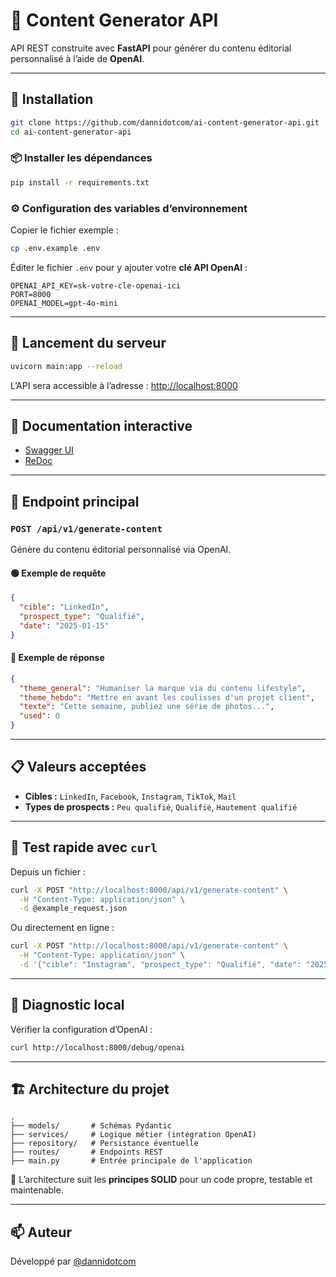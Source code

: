 # 🧠 Content Generator API

API REST construite avec **FastAPI** pour générer du contenu éditorial personnalisé à l’aide de **OpenAI**.

---

## 🚀 Installation

```bash
git clone https://github.com/dannidotcom/ai-content-generator-api.git
cd ai-content-generator-api
```

### 📦 Installer les dépendances

```bash
pip install -r requirements.txt
```

### ⚙️ Configuration des variables d’environnement

Copier le fichier exemple :

```bash
cp .env.example .env
```

Éditer le fichier `.env` pour y ajouter votre **clé API OpenAI** :

```env
OPENAI_API_KEY=sk-votre-cle-openai-ici
PORT=8000
OPENAI_MODEL=gpt-4o-mini
```

---

## 🏃 Lancement du serveur

```bash
uvicorn main:app --reload
```

L’API sera accessible à l’adresse : [http://localhost:8000](http://localhost:8000)

---

## 📖 Documentation interactive

- [Swagger UI](http://localhost:8000/docs)
- [ReDoc](http://localhost:8000/redoc)

---

## 🔗 Endpoint principal

### `POST /api/v1/generate-content`

Génère du contenu éditorial personnalisé via OpenAI.

#### 🟢 Exemple de requête

```json
{
  "cible": "LinkedIn",
  "prospect_type": "Qualifié",
  "date": "2025-01-15"
}
```

#### 🔵 Exemple de réponse

```json
{
  "theme_general": "Humaniser la marque via du contenu lifestyle",
  "theme_hebdo": "Mettre en avant les coulisses d'un projet client",
  "texte": "Cette semaine, publiez une série de photos...",
  "used": 0
}
```

---

## 📋 Valeurs acceptées

- **Cibles :** `LinkedIn`, `Facebook`, `Instagram`, `TikTok`, `Mail`
- **Types de prospects :** `Peu qualifié`, `Qualifié`, `Hautement qualifié`

---

## 🧪 Test rapide avec `curl`

Depuis un fichier :

```bash
curl -X POST "http://localhost:8000/api/v1/generate-content" \
  -H "Content-Type: application/json" \
  -d @example_request.json
```

Ou directement en ligne :

```bash
curl -X POST "http://localhost:8000/api/v1/generate-content" \
  -H "Content-Type: application/json" \
  -d '{"cible": "Instagram", "prospect_type": "Qualifié", "date": "2025-07-15"}'
```

---

## 🔧 Diagnostic local

Vérifier la configuration d’OpenAI :

```bash
curl http://localhost:8000/debug/openai
```

---

## 🏗️ Architecture du projet

```
.
├── models/       # Schémas Pydantic
├── services/     # Logique métier (intégration OpenAI)
├── repository/   # Persistance éventuelle
├── routes/       # Endpoints REST
├── main.py       # Entrée principale de l'application
```

🧱 L’architecture suit les **principes SOLID** pour un code propre, testable et maintenable.

---

## 📫 Auteur

Développé par [@dannidotcom](https://github.com/dannidotcom)
